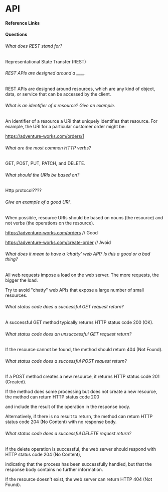 # API

#### Reference Links




#### Questions

###### What does REST stand for?

Representational State Transfer (REST) 


###### REST APIs are designed around a ____.

REST APIs are designed around resources, which are any kind of object, data, or service that can be accessed by the client.


###### What is an identifier of a resource? Give an example.

An identifier of a resource a URI that uniquely identifies that resource. For example, the URI for a particular customer order might be:

https://adventure-works.com/orders/1


###### What are the most common HTTP verbs?

GET, POST, PUT, PATCH, and DELETE.


###### What should the URIs be based on?

Http protocol????


###### Give an example of a good URI.

When possible, resource URIs should be based on nouns (the resource) and not verbs (the operations on the resource).

https://adventure-works.com/orders // Good

https://adventure-works.com/create-order // Avoid


###### What does it mean to have a ‘chatty’ web API? Is this a good or a bad thing?

All web requests impose a load on the web server. The more requests, the bigger the load. 

Try to avoid "chatty" web APIs that expose a large number of small resources.


###### What status code does a successful GET request return?

A successful GET method typically returns HTTP status code 200 (OK). 


###### What status code does an unsuccessful GET request return?

If the resource cannot be found, the method should return 404 (Not Found).


###### What status code does a successful POST request return?

If a POST method creates a new resource, it returns HTTP status code 201 (Created).

If the method does some processing but does not create a new resource, the method can return HTTP status code 200 

and include the result of the operation in the response body. 

Alternatively, if there is no result to return, the method can return HTTP status code 204 (No Content) with no response body.


###### What status code does a successful DELETE request return?

If the delete operation is successful, the web server should respond with HTTP status code 204 (No Content), 

indicating that the process has been successfully handled, but that the response body contains no further information. 

If the resource doesn't exist, the web server can return HTTP 404 (Not Found).








